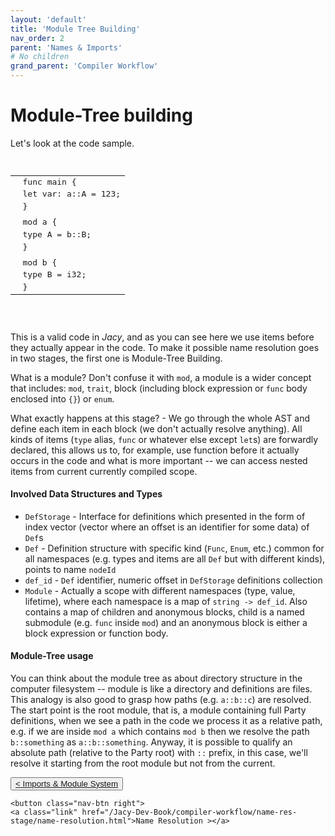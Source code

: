 ```yaml
---
layout: 'default'
title: 'Module Tree Building'
nav_order: 2
parent: 'Names & Imports'
# No children
grand_parent: 'Compiler Workflow'
---
```


# Module-Tree building

Let's look at the code sample.

<pre class="code-fence highlight-jc hljs">
            <table class="code-table"><tr><td class="line-num-col"><div class="line-num" data-line-num="1"></div></td><td class="line-col"><div class="line-content"><span class="hljs-keyword">func</span> <span class="hljs-title function_">main</span> {</div></td></tr><tr><td class="line-num-col"><div class="line-num" data-line-num="2"></div></td><td class="line-col"><div class="line-content">    <span class="hljs-keyword">let</span> <span class="hljs-variable">var</span>: a::A = <span class="hljs-number">123</span>;</div></td></tr><tr><td class="line-num-col"><div class="line-num" data-line-num="3"></div></td><td class="line-col"><div class="line-content">}</div></td></tr><tr><td class="line-num-col"><div class="line-num" data-line-num="4"></div></td><td class="line-col"><div class="line-content"></div></td></tr><tr><td class="line-num-col"><div class="line-num" data-line-num="5"></div></td><td class="line-col"><div class="line-content"><span class="hljs-keyword">mod</span> a {</div></td></tr><tr><td class="line-num-col"><div class="line-num" data-line-num="6"></div></td><td class="line-col"><div class="line-content">    <span class="hljs-keyword">type</span> <span class="hljs-title class_">A</span> = b::B;</div></td></tr><tr><td class="line-num-col"><div class="line-num" data-line-num="7"></div></td><td class="line-col"><div class="line-content">}</div></td></tr><tr><td class="line-num-col"><div class="line-num" data-line-num="8"></div></td><td class="line-col"><div class="line-content"></div></td></tr><tr><td class="line-num-col"><div class="line-num" data-line-num="9"></div></td><td class="line-col"><div class="line-content"><span class="hljs-keyword">mod</span> b {</div></td></tr><tr><td class="line-num-col"><div class="line-num" data-line-num="10"></div></td><td class="line-col"><div class="line-content">    <span class="hljs-keyword">type</span> <span class="hljs-title class_">B</span> = <span class="hljs-type">i32</span>;</div></td></tr><tr><td class="line-num-col"><div class="line-num" data-line-num="11"></div></td><td class="line-col"><div class="line-content">}</div></td></tr></table>
        </pre>

This is a valid code in _Jacy_, and as you can see here we use items before they actually appear in the code. To make it
possible name resolution goes in two stages, the first one is Module-Tree Building.

What is a module? Don't confuse it with `mod`, a module is a wider concept that includes: `mod`, `trait`, block
(including block expression or `func` body enclosed into `{}`) or `enum`.

What exactly happens at this stage? - We go through the whole AST and define each item in each block (we don't actually
resolve anything). All kinds of items (`type` alias, `func` or whatever else except `let`s) are forwardly declared, this
allows us to, for example, use function before it actually occurs in the code and what is more important -- we can
access nested items from current currently compiled scope.

#### Involved Data Structures and Types

* `DefStorage` - Interface for definitions which presented in the form of index vector (vector where an offset is an
  identifier for some data) of `Def`s
* `Def` - Definition structure with specific kind (`Func`, `Enum`, etc.) common for all namespaces (e.g. types and items
  are all `Def` but with different kinds), points to name `nodeId`
* `def_id` - `Def` identifier, numeric offset in `DefStorage` definitions collection
* `Module` - Actually a scope with different namespaces (type, value, lifetime), where each namespace is a map of
  `string -> def_id`. Also contains a map of children and anonymous blocks, child is a named submodule (e.g. `func`
  inside `mod`) and an anonymous block is either a block expression or function body.

#### Module-Tree usage

You can think about the module tree as about directory structure in the computer filesystem -- module is like a
directory and definitions are files. This analogy is also good to grasp how paths (e.g. `a::b::c`) are resolved. The
start point is the root module, that is, a module containing full Party definitions, when we see a path in the code we
process it as a relative path, e.g. if we are inside `mod a` which contains `mod b` then we resolve the path
`b::something` as `a::b::something`. Anyway, it is possible to qualify an absolute path (relative to the Party root)
with `::` prefix, in this case, we'll resolve it starting from the root module but not from the current.
<div class="nav-btn-block">
    <button class="nav-btn left">
    <a class="link" href="/Jacy-Dev-Book/compiler-workflow/name-res-stage/importation-&-module-system.html">< Imports & Module System</a>
</button>

    <button class="nav-btn right">
    <a class="link" href="/Jacy-Dev-Book/compiler-workflow/name-res-stage/name-resolution.html">Name Resolution ></a>
</button>

</div>
